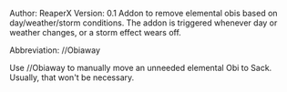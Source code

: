 Author: ReaperX
Version: 0.1
Addon to remove elemental obis based on day/weather/storm conditions. The
addon is triggered whenever day or weather changes, or a storm effect wears
off.

Abbreviation: //Obiaway

Use //Obiaway to manually move an unneeded elemental Obi to Sack. Usually,
that won't be necessary.
 